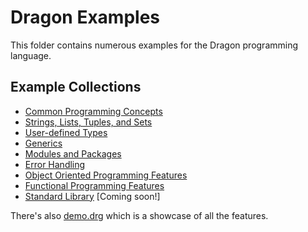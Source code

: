 # Dragon Examples
This folder contains numerous examples for the Dragon programming language.

## Example Collections
- [Common Programming Concepts](./Common%20Programming%20Concepts/)
- [Strings, Lists, Tuples, and Sets](./Strings,%20Lists,%20Tuples,%20and%20Sets/)
- [User-defined Types](./User-defined%20Types/)
- [Generics](./Generics/)
- [Modules and Packages](./Modules%20and%20Packages/)
- [Error Handling](./Error%20Handling/)
- [Object Oriented Programming Features](./Object%20Oriented%20Programming%20Features/)
- [Functional Programming Features](./Functional%20Programming%20Features/)
- [Standard Library](./Standard%20Library/) [Coming soon!]

There's also [demo.drg](./demo.drg) which is a showcase of all the features.